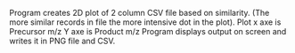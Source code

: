 Program creates 2D plot of 2 column CSV file based on similarity. (The more similar records in file the more intensive dot in the plot).
Plot x axe is Precursor m/z
Y axe is Product m/z
Program displays output on screen and writes it in PNG file and CSV.